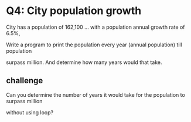 # Q4: City population growth

City has a population of 162,100 … with a population annual growth rate of 6.5%,

Write a program to print the population every year (annual population) till population

surpass million. And determine how many years would that take.

## challenge

Can you determine the number of years it would take for the population to surpass million

without using loop?
